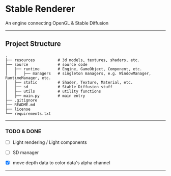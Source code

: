 # Stable Renderer
An engine connecting OpenGL & Stable Diffusion

----------------------------------
## Project Structure
```
.
├── resources          # 3d models, textures, shaders, etc.
├── source             # source code
│   ├── runtime        # Engine, GameObject, Component, etc.
│   │   ├── managers   # singleton managers, e.g. WindowManager, RuntimeManager, etc.
│   ├── static         # Shader, Texture, Material, etc.
│   ├── sd             # Stable Diffusion stuff
│   ├── utils          # utility functions
│   ├── main.py        # main entry
├── .gitignore
├── README.md
├── license
└── requirements.txt
```

----------------------------------
### TODO & DONE
- [ ] Light rendering / Light components
- [ ] SD manager


- [x] move depth data to color data's alpha channel
----------------------------------



